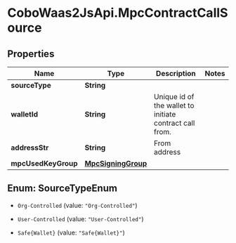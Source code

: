 # CoboWaas2JsApi.MpcContractCallSource

## Properties

Name | Type | Description | Notes
------------ | ------------- | ------------- | -------------
**sourceType** | **String** |  | 
**walletId** | **String** | Unique id of the wallet to initiate contract call from. | 
**addressStr** | **String** | From address | 
**mpcUsedKeyGroup** | [**MpcSigningGroup**](MpcSigningGroup.md) |  | 



## Enum: SourceTypeEnum


* `Org-Controlled` (value: `"Org-Controlled"`)

* `User-Controlled` (value: `"User-Controlled"`)

* `Safe{Wallet}` (value: `"Safe{Wallet}"`)




